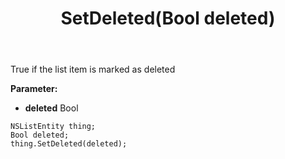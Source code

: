 ﻿---
uid: crmscript_ref_NSListEntity_SetDeleted
title: SetDeleted(Bool deleted)
intellisense: NSListEntity.SetDeleted
keywords: NSListEntity, GetDeleted
so.topic: reference
---

True if the list item is marked as deleted

**Parameter:** 
 - **deleted** Bool

```crmscript
NSListEntity thing;
Bool deleted;
thing.SetDeleted(deleted);
```

